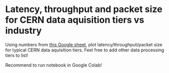 # Latency, throughput and packet size for CERN data aquisition tiers vs industry

Using numbers from [this Google sheet](https://docs.google.com/spreadsheets/d/1sG9q4gRvuYhntJKcbKlxJx_koTWvsMKISdNAG4uLCHA/edit?usp=sharing), plot latency/throughput/packet size for typical CERN data aquisition tiers. Feel free to add other data processing tiers to list!

Recommend to run notebook in Google Colab!
